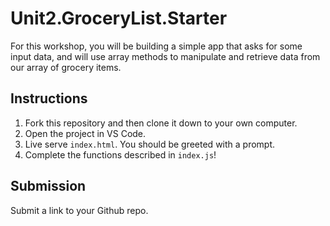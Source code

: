 # Unit2.GroceryList.Starter

For this workshop, you will be building a simple app that asks for some input data, and will use array methods to manipulate and retrieve data from our array of grocery items.

## Instructions

1. Fork this repository and then clone it down to your own computer.
2. Open the project in VS Code.
3. Live serve `index.html`. You should be greeted with a prompt.
4. Complete the functions described in `index.js`!

## Submission

Submit a link to your Github repo.
